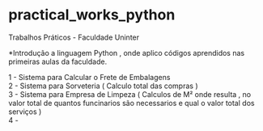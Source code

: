 # practical_works_python
Trabalhos Práticos - Faculdade Uninter 

*Introdução a linguagem Python , onde aplico códigos aprendidos nas primeiras aulas da faculdade.

1 - Sistema para Calcular o Frete de Embalagens <br>
2 - Sistema para Sorveteria ( Calculo total das compras ) <br>
3 - Sistema para Empresa de Limpeza ( Calculos de M² onde resulta , no valor total de quantos funcinarios são necessarios e qual o valor total dos serviços ) <br>
4 -
